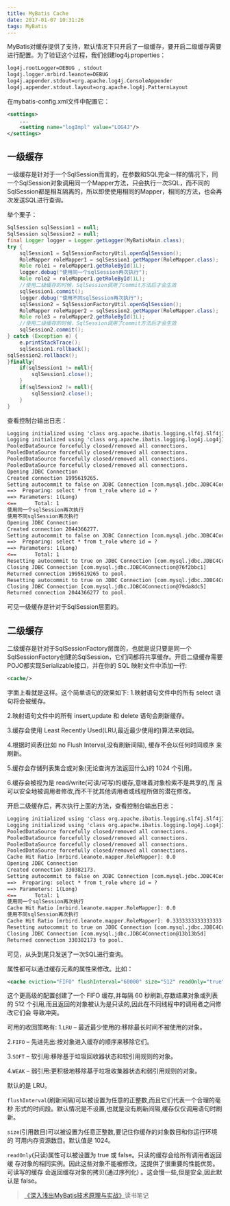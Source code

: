 ```yaml
---
title: MyBatis Cache
date: 2017-01-07 10:31:26
tags: MyBatis
---
```

MyBatis对缓存提供了支持，默认情况下只开启了一级缓存，要开启二级缓存需要进行配置。为了验证这个过程，我们创建log4j.properties：
```xml
log4j.rootLogger=DEBUG , stdout  
log4j.logger.mrbird.leanote=DEBUG   
log4j.appender.stdout=org.apache.log4j.ConsoleAppender   
log4j.appender.stdout.layout=org.apache.log4j.PatternLayout 
```
<!--more-->
在mybatis-config.xml文件中配置它：
```xml
<settings>
    ...
    <setting name="logImpl" value="LOG4J"/>
</settings>
```
## 一级缓存
一级缓存是针对于一个SqlSession而言的，在参数和SQL完全一样的情况下，同一个SqlSession对象调用同一个Mapper方法，只会执行一次SQL，而不同的SqlSession都是相互隔离的，所以即使使用相同的Mapper，相同的方法，也会再次发送SQL进行查询。

举个栗子：
```java
SqlSession sqlSession1 = null;
SqlSession sqlSession2 = null;
final Logger logger = Logger.getLogger(MyBatisMain.class);
try {
    sqlSession1 = SqlSessionFactoryUtil.openSqlSession();
    RoleMapper roleMapper1 = sqlSession1.getMapper(RoleMapper.class);
    Role role1 = roleMapper1.getRoleById(1L);
    logger.debug("使用同一个sqlSession再次执行");
    Role role2 = roleMapper1.getRoleById(1L);
    //使用二级缓存的时候，SqlSession调用了commit方法后才会生效
    sqlSession1.commit();
    logger.debug("使用不同sqlSession再次执行");
    sqlSession2 = SqlSessionFactoryUtil.openSqlSession();
    RoleMapper roleMapper2 = sqlSession2.getMapper(RoleMapper.class);
    Role role3 = roleMapper2.getRoleById(1L);
    //使用二级缓存的时候，SqlSession调用了commit方法后才会生效
    sqlSession2.commit();
} catch (Exception e) {
    e.printStackTrace();
    sqlSession1.rollback();
sqlSession2.rollback();
}finally{
    if(sqlSession1 != null){
        sqlSession1.close();
    }
    if(sqlSession2 != null){
        sqlSession2.close();
    }
}
```
查看控制台输出日志：
```xml
Logging initialized using 'class org.apache.ibatis.logging.slf4j.Slf4jImpl' adapter.
Logging initialized using 'class org.apache.ibatis.logging.log4j.Log4jImpl' adapter.
PooledDataSource forcefully closed/removed all connections.
PooledDataSource forcefully closed/removed all connections.
PooledDataSource forcefully closed/removed all connections.
PooledDataSource forcefully closed/removed all connections.
Opening JDBC Connection
Created connection 1995619265.
Setting autocommit to false on JDBC Connection [com.mysql.jdbc.JDBC4Connection@76f2bbc1]
==>  Preparing: select * from t_role where id = ? 
==> Parameters: 1(Long)
<==      Total: 1
使用同一个sqlSession再次执行
使用不同sqlSession再次执行
Opening JDBC Connection
Created connection 2044366277.
Setting autocommit to false on JDBC Connection [com.mysql.jdbc.JDBC4Connection@79da8dc5]
==>  Preparing: select * from t_role where id = ? 
==> Parameters: 1(Long)
<==      Total: 1
Resetting autocommit to true on JDBC Connection [com.mysql.jdbc.JDBC4Connection@76f2bbc1]
Closing JDBC Connection [com.mysql.jdbc.JDBC4Connection@76f2bbc1]
Returned connection 1995619265 to pool.
Resetting autocommit to true on JDBC Connection [com.mysql.jdbc.JDBC4Connection@79da8dc5]
Closing JDBC Connection [com.mysql.jdbc.JDBC4Connection@79da8dc5]
Returned connection 2044366277 to pool.
```
可见一级缓存是针对于SqlSession层面的。
## 二级缓存
二级缓存是针对于SqlSessionFactory层面的，也就是说只要是同一个SqlSessionFactory创建的SqlSession，它们间都将共享缓存。开启二级缓存需要POJO都实现Serializable接口，并在你的 SQL 映射文件中添加一行:    
```xml
<cache/>
```
字面上看就是这样。这个简单语句的效果如下:
1.映射语句文件中的所有 select 语句将会被缓存。

2.映射语句文件中的所有 insert,update 和 delete 语句会刷新缓存。

3.缓存会使用 Least Recently Used(LRU,最近最少使用的)算法来收回。

4.根据时间表(比如 no Flush Interval,没有刷新间隔), 缓存不会以任何时间顺序 来刷新。

5.缓存会存储列表集合或对象(无论查询方法返回什么)的 1024 个引用。

6.缓存会被视为是 read/write(可读/可写)的缓存,意味着对象检索不是共享的,而 且可以安全地被调用者修改,而不干扰其他调用者或线程所做的潜在修改。

开启二级缓存后，再次执行上面的方法，查看控制台输出日志：
```xml
Logging initialized using 'class org.apache.ibatis.logging.slf4j.Slf4jImpl' adapter.
Logging initialized using 'class org.apache.ibatis.logging.log4j.Log4jImpl' adapter.
PooledDataSource forcefully closed/removed all connections.
PooledDataSource forcefully closed/removed all connections.
PooledDataSource forcefully closed/removed all connections.
PooledDataSource forcefully closed/removed all connections.
Cache Hit Ratio [mrbird.leanote.mapper.RoleMapper]: 0.0
Opening JDBC Connection
Created connection 330382173.
Setting autocommit to false on JDBC Connection [com.mysql.jdbc.JDBC4Connection@13b13b5d]
==>  Preparing: select * from t_role where id = ? 
==> Parameters: 1(Long)
<==      Total: 1
使用同一个sqlSession再次执行
Cache Hit Ratio [mrbird.leanote.mapper.RoleMapper]: 0.0
使用不同sqlSession再次执行
Cache Hit Ratio [mrbird.leanote.mapper.RoleMapper]: 0.3333333333333333
Resetting autocommit to true on JDBC Connection [com.mysql.jdbc.JDBC4Connection@13b13b5d]
Closing JDBC Connection [com.mysql.jdbc.JDBC4Connection@13b13b5d]
Returned connection 330382173 to pool.
```
可见，从头到尾只发送了一次SQL进行查询。

<cache>属性都可以通过缓存元素的属性来修改。比如：
```xml
<cache eviction="FIFO" flushInterval="60000" size="512" readOnly="true"/>
```
这个更高级的配置创建了一个 FIFO 缓存,并每隔 60 秒刷新,存数结果对象或列表的 512 个引用,而且返回的对象被认为是只读的,因此在不同线程中的调用者之间修改它们会 导致冲突。

可用的收回策略有:
1.`LRU` – 最近最少使用的:移除最长时间不被使用的对象。

2.`FIFO` – 先进先出:按对象进入缓存的顺序来移除它们。

3.`SOFT` – 软引用:移除基于垃圾回收器状态和软引用规则的对象。

4.`WEAK` – 弱引用:更积极地移除基于垃圾收集器状态和弱引用规则的对象。

默认的是 LRU。

`flushInterval`(刷新间隔)可以被设置为任意的正整数,而且它们代表一个合理的毫秒 形式的时间段。默认情况是不设置,也就是没有刷新间隔,缓存仅仅调用语句时刷新。

`size`(引用数目)可以被设置为任意正整数,要记住你缓存的对象数目和你运行环境的 可用内存资源数目。默认值是 1024。

`readOnly`(只读)属性可以被设置为 true 或 false。只读的缓存会给所有调用者返回缓 存对象的相同实例。因此这些对象不能被修改。这提供了很重要的性能优势。可读写的缓存 会返回缓存对象的拷贝(通过序列化) 。这会慢一些,但是安全,因此默认是 false。

>  [《深入浅出MyBatis技术原理与实战》](https://book.douban.com/subject/26858114/)读书笔记  
